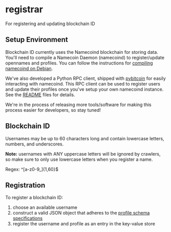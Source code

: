 registrar
==================

For registering and updating blockchain ID

## Setup Environment 

Blockchain ID currently uses the Namecoind blockchain for storing data. You'll need to compile a Namecoin Daemon (namecoind) to register/update opennames and profiles. You can follow the instructions for [compiling namecoind on Debian](https://github.com/namesystem/registrar/blob/master/doc/build-debian.md). 

We've also developed a Python RPC client, shipped with [pybitcoin](https://github.com/namesystem/pybitcoin/rpc) for easily interacting with namecoind. This RPC client can be used to register users and update their profiles once you've setup your own namecoind instance. See the [README](https://github.com/namesystem/pybitcoin/tree/master/pybitcoin/rpc) files for details.

We're in the process of releasing more tools/software for making this process easier for developers, so stay tuned!

## Blockchain ID

Usernames may be up to 60 characters long and contain lowercase letters, numbers, and underscores.

**Note:** usernames with ANY uppercase letters will be ignored by crawlers, so make sure to only use lowercase letters when you register a name.

Regex: ^[a-z0-9_]{1,60}$

## Registration

To register a blockchain ID:

1. choose an available username
2. construct a valid JSON object that adheres to the [profile schema specifications](https://github.com/blockstack/blockstack/wiki/Passcard-Schema-v2)
3. register the username and profile as an entry in the key-value store
